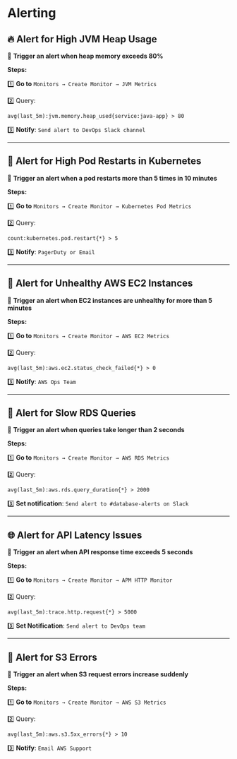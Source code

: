 # Alerting

## **🔥 Alert for High JVM Heap Usage**

📌 **Trigger an alert when heap memory exceeds 80%**

**Steps:**

1️⃣ **Go to** `Monitors → Create Monitor → JVM Metrics`

2️⃣ Query:

```plaintext
avg(last_5m):jvm.memory.heap_used{service:java-app} > 80
```

3️⃣ **Notify**: `Send alert to DevOps Slack channel`

---

## **🛑 Alert for High Pod Restarts in Kubernetes**

📌 **Trigger an alert when a pod restarts more than 5 times in 10 minutes**

**Steps:**

1️⃣ **Go to** `Monitors → Create Monitor → Kubernetes Pod Metrics`

2️⃣ Query:

```plaintext
count:kubernetes.pod.restart{*} > 5
```

3️⃣ **Notify**: `PagerDuty or Email`

---

## **🚦 Alert for Unhealthy AWS EC2 Instances**

📌 **Trigger an alert when EC2 instances are unhealthy for more than 5 minutes**

**Steps:**

1️⃣ **Go to** `Monitors → Create Monitor → AWS EC2 Metrics`

2️⃣ Query:

```plaintext
avg(last_5m):aws.ec2.status_check_failed{*} > 0
```

3️⃣ **Notify**: `AWS Ops Team`

---

## **🐢 Alert for Slow RDS Queries**

📌 **Trigger an alert when queries take longer than 2 seconds**

**Steps:**

1️⃣ **Go to** `Monitors → Create Monitor → AWS RDS Metrics`

2️⃣ Query:

```plaintext
avg(last_5m):aws.rds.query_duration{*} > 2000
```

3️⃣ **Set notification**: `Send alert to #database-alerts on Slack`

---

## **🌐 Alert for API Latency Issues**

📌 **Trigger an alert when API response time exceeds 5 seconds**

**Steps:**

1️⃣ **Go to** `Monitors → Create Monitor → APM HTTP Monitor`

2️⃣ Query:

```plaintext
avg(last_5m):trace.http.request{*} > 5000
```

3️⃣ **Set Notification**: `Send alert to DevOps team`

---

## **🔄 Alert for S3 Errors**

📌 **Trigger an alert when S3 request errors increase suddenly**

**Steps:**

1️⃣ **Go to** `Monitors → Create Monitor → AWS S3 Metrics`

2️⃣ Query:

```plaintext
avg(last_5m):aws.s3.5xx_errors{*} > 10
```

3️⃣ **Notify**: `Email AWS Support`
